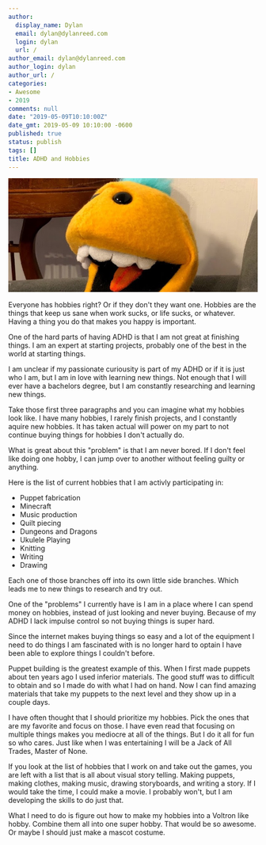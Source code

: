 ```yaml
---
author:
  display_name: Dylan
  email: dylan@dylanreed.com
  login: dylan
  url: /
author_email: dylan@dylanreed.com
author_login: dylan
author_url: /
categories:
- Awesome
- 2019
comments: null
date: "2019-05-09T10:10:00Z"
date_gmt: 2019-05-09 10:10:00 -0600
published: true
status: publish
tags: []
title: ADHD and Hobbies
---
```

![ADHD and Hobbies - picture of a puppet](https://raw.githubusercontent.com/dylanreed/dylan.blog/gh-pages/images/other/Tim%20Blog.jpg)

Everyone has hobbies right? Or if they don't they want one. Hobbies are the things that keep us sane when work sucks, or life sucks, or whatever. Having a thing you do that makes you happy is important. 

One of the hard parts of having ADHD is that I am not great at finishing things. I am an expert at starting projects, probably one of the best in the world at starting things. 

I am unclear if my passionate curiousity is part of my ADHD or if it is just who I am, but I am in love with learning new things. Not enough that I will ever have a bachelors degree, but I am constantly researching and learning new things. 

Take those first three paragraphs and you can imagine what my hobbies look like. I have many hobbies, I rarely finish projects, and I constantly aquire new hobbies. It has taken actual will power on my part to not continue buying things for hobbies I don't actually do. 

What is great about this "problem" is that I am never bored. If I don't feel like doing one hobby, I can jump over to another without feeling guilty or anything. 

Here is the list of current hobbies that I am activly participating in:

* Puppet fabrication
* Minecraft
* Music production
* Quilt piecing
* Dungeons and Dragons
* Ukulele Playing
* Knitting
* Writing 
* Drawing

Each one of those branches off into its own little side branches. Which leads me to new things to research and try out. 

One of the "problems" I currently have is I am in a place where I can spend money on hobbies, instead of just looking and never buying. Because of my ADHD I lack impulse control so not buying things is super hard. 

Since the internet makes buying things so easy and a lot of the equipment I need to do things I am fascinated with is no longer hard to optain I have been able to explore things I couldn't before. 

Puppet building is the greatest example of this. When I first made puppets about ten years ago I used inferior materials. The good stuff was to difficult to obtain and so I made do with what I had on hand. Now I can find amazing materials that take my puppets to the next level and they show up in a couple days. 

I have often thought that I should prioritize my hobbies. Pick the ones that are my favorite and focus on those. I have even read that focusing on multiple things makes you mediocre at all of the things. But I do it all for fun so who cares. Just like when I was entertaining I will be a Jack of All Trades, Master of None. 

If you look at the list of hobbies that I work on and take out the games, you are left with a list that is all about visual story telling. Making puppets, making clothes, making music, drawing storyboards, and writing a story. If I would take the time, I could make a movie. I probably won't, but I am developing the skills to do just that. 

What I need to do is figure out how to make my hobbies into a Voltron like hobby. Combine them all into one super hobby. That would be so awesome. Or maybe I should just make a mascot costume.

